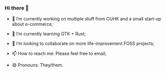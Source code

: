 ### Hi there 👋

<!--
**XGZepto/XGZepto** is a ✨ _special_ ✨ repository because its `README.md` (this file) appears on your GitHub profile.

Here are some ideas to get you started:

- 🔭 I’m currently working on ...
- 🌱 I’m currently learning ...
- 👯 I’m looking to collaborate on ...
- 🤔 I’m looking for help with ...
- 💬 Ask me about ...
- 📫 How to reach me: ...
- 😄 Pronouns: ...
- ⚡ Fun fact: ...
-->

- 🔭 I’m currently working on multiple stuff from CUHK and a small start-up about e-commerce;

- 🌱 I’m currently learning GTK + Rust;

- 👯 I’m looking to collaborate on more life-improvement FOSS projects;

- 📫 How to reach me: Please feel free to email;

- 😄 Pronouns: They/them.
